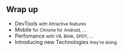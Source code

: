 ## Wrap up

* DevTools <small class="fragment"><span class="fragment highlight-green">with Attractive features</span></small>
* Mobile <small class="fragment"><span class="fragment highlight-green">for Chrome for Android, ...</span></small>
* Perfomance <small class="fragment"><span class="fragment highlight-green">with V8, Blink, SPDY, ...</span></small>
* Introducing new Technologies <small class="fragment"><span class="fragment highlight-green">they're doing.</span></small>
